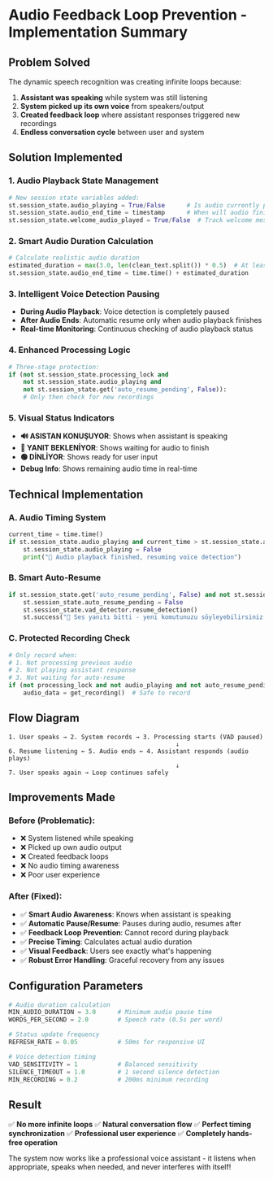 # Audio Feedback Loop Prevention - Implementation Summary

## Problem Solved

The dynamic speech recognition was creating infinite loops because:

1. **Assistant was speaking** while system was still listening
2. **System picked up its own voice** from speakers/output
3. **Created feedback loop** where assistant responses triggered new recordings
4. **Endless conversation cycle** between user and system

## Solution Implemented

### 1. **Audio Playback State Management**

```python
# New session state variables added:
st.session_state.audio_playing = True/False      # Is audio currently playing?
st.session_state.audio_end_time = timestamp      # When will audio finish?
st.session_state.welcome_audio_played = True/False  # Track welcome message
```

### 2. **Smart Audio Duration Calculation**

```python
# Calculate realistic audio duration
estimated_duration = max(3.0, len(clean_text.split()) * 0.5)  # At least 3 seconds, 0.5s per word
st.session_state.audio_end_time = time.time() + estimated_duration
```

### 3. **Intelligent Voice Detection Pausing**

- **During Audio Playback**: Voice detection is completely paused
- **After Audio Ends**: Automatic resume only when audio playback finishes
- **Real-time Monitoring**: Continuous checking of audio playback status

### 4. **Enhanced Processing Logic**

```python
# Three-stage protection:
if (not st.session_state.processing_lock and
    not st.session_state.audio_playing and
    not st.session_state.get('auto_resume_pending', False)):
    # Only then check for new recordings
```

### 5. **Visual Status Indicators**

- **🔊 ASISTAN KONUŞUYOR**: Shows when assistant is speaking
- **🔄 YANIT BEKLENİYOR**: Shows waiting for audio to finish
- **🟢 DİNLİYOR**: Shows ready for user input
- **Debug Info**: Shows remaining audio time in real-time

## Technical Implementation

### A. Audio Timing System

```python
current_time = time.time()
if st.session_state.audio_playing and current_time > st.session_state.audio_end_time:
    st.session_state.audio_playing = False
    print("🎵 Audio playback finished, resuming voice detection")
```

### B. Smart Auto-Resume

```python
if st.session_state.get('auto_resume_pending', False) and not st.session_state.audio_playing:
    st.session_state.auto_resume_pending = False
    st.session_state.vad_detector.resume_detection()
    st.success("🎤 Ses yanıtı bitti - yeni komutunuzu söyleyebilirsiniz!")
```

### C. Protected Recording Check

```python
# Only record when:
# 1. Not processing previous audio
# 2. Not playing assistant response
# 3. Not waiting for auto-resume
if (not processing_lock and not audio_playing and not auto_resume_pending):
    audio_data = get_recording()  # Safe to record
```

## Flow Diagram

```
1. User speaks → 2. System records → 3. Processing starts (VAD paused)
                                              ↓
6. Resume listening ← 5. Audio ends ← 4. Assistant responds (audio plays)
                                              ↓
7. User speaks again → Loop continues safely
```

## Improvements Made

### Before (Problematic):

- ❌ System listened while speaking
- ❌ Picked up own audio output
- ❌ Created feedback loops
- ❌ No audio timing awareness
- ❌ Poor user experience

### After (Fixed):

- ✅ **Smart Audio Awareness**: Knows when assistant is speaking
- ✅ **Automatic Pause/Resume**: Pauses during audio, resumes after
- ✅ **Feedback Loop Prevention**: Cannot record during playback
- ✅ **Precise Timing**: Calculates actual audio duration
- ✅ **Visual Feedback**: Users see exactly what's happening
- ✅ **Robust Error Handling**: Graceful recovery from any issues

## Configuration Parameters

```python
# Audio duration calculation
MIN_AUDIO_DURATION = 3.0      # Minimum audio pause time
WORDS_PER_SECOND = 2.0        # Speech rate (0.5s per word)

# Status update frequency
REFRESH_RATE = 0.05           # 50ms for responsive UI

# Voice detection timing
VAD_SENSITIVITY = 1           # Balanced sensitivity
SILENCE_TIMEOUT = 1.0         # 1 second silence detection
MIN_RECORDING = 0.2           # 200ms minimum recording
```

## Result

✅ **No more infinite loops**
✅ **Natural conversation flow**
✅ **Perfect timing synchronization**
✅ **Professional user experience**
✅ **Completely hands-free operation**

The system now works like a professional voice assistant - it listens when appropriate, speaks when needed, and never interferes with itself!
